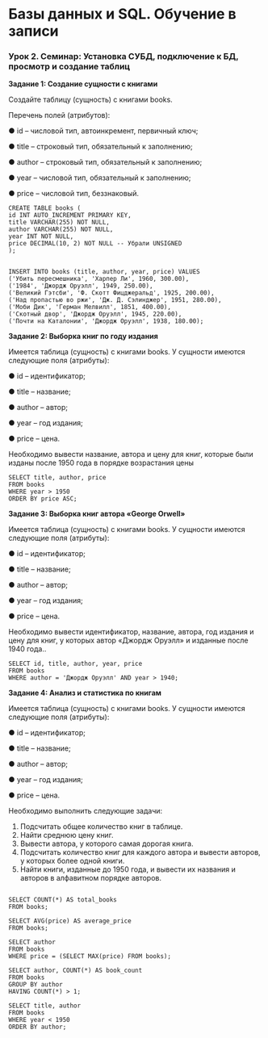 # Базы данных и SQL. Обучение в записи
### Урок 2. Семинар: Установка СУБД, подключение к БД, просмотр и создание таблиц

**Задание 1: Создание сущности с книгами**

Создайте таблицу (сущность) с книгами books.

Перечень полей (атрибутов):

● id – числовой тип, автоинкремент, первичный ключ;

● title – строковый тип, обязательный к заполнению;

● author – строковый тип, обязательный к заполнению;

● year – числовой тип, обязательный к заполнению;

● price – числовой тип, беззнаковый.


```
CREATE TABLE books (
id INT AUTO_INCREMENT PRIMARY KEY,
title VARCHAR(255) NOT NULL,
author VARCHAR(255) NOT NULL,
year INT NOT NULL,
price DECIMAL(10, 2) NOT NULL -- Убрали UNSIGNED
);


INSERT INTO books (title, author, year, price) VALUES
('Убить пересмешника', 'Харпер Ли', 1960, 300.00),
('1984', 'Джордж Оруэлл', 1949, 250.00),
('Великий Гэтсби', 'Ф. Скотт Фицджеральд', 1925, 200.00),
('Над пропастью во ржи', 'Дж. Д. Сэлинджер', 1951, 280.00),
('Моби Дик', 'Герман Мелвилл', 1851, 400.00),
('Скотный двор', 'Джордж Оруэлл', 1945, 220.00),
('Почти на Каталонии', 'Джордж Оруэлл', 1938, 180.00);
```

**Задание 2: Выборка книг по году издания**

Имеется таблица (сущность) с книгами books. У сущности имеются следующие поля
(атрибуты):

● id – идентификатор;

● title – название;

● author – автор;

● year – год издания;

● price – цена.

Необходимо вывести название, автора и цену для книг, которые были изданы после
1950 года в порядке возрастания цены

```
SELECT title, author, price
FROM books
WHERE year > 1950
ORDER BY price ASC;
```


**Задание 3: Выборка книг автора «George Orwell»**

Имеется таблица (сущность) с книгами books. У сущности имеются следующие поля
(атрибуты):

● id – идентификатор;

● title – название;

● author – автор;

● year – год издания;

● price – цена.

Необходимо вывести идентификатор, название, автора, год издания и цену для книг, у
которых автор «Джордж Оруэлл» и изданные после 1940 года..

```
SELECT id, title, author, year, price
FROM books
WHERE author = 'Джордж Оруэлл' AND year > 1940;
```


**Задание 4: Анализ и статистика по книгам**

Имеется таблица (сущность) с книгами books. У сущности имеются
следующие поля (атрибуты):

● id – идентификатор;

● title – название;

● author – автор;

● year – год издания;

● price – цена.

Необходимо выполнить следующие задачи:
1. Подсчитать общее количество книг в таблице.
2. Найти среднюю цену книг.
3. Вывести автора, у которого самая дорогая книга.
4. Подсчитать количество книг для каждого автора и вывести
авторов, у которых более одной книги.
5. Найти книги, изданные до 1950 года, и вывести их названия и
авторов в алфавитном порядке авторов.

```

SELECT COUNT(*) AS total_books
FROM books;

SELECT AVG(price) AS average_price
FROM books;

SELECT author
FROM books
WHERE price = (SELECT MAX(price) FROM books);

SELECT author, COUNT(*) AS book_count
FROM books
GROUP BY author
HAVING COUNT(*) > 1;

SELECT title, author
FROM books
WHERE year < 1950
ORDER BY author;
```